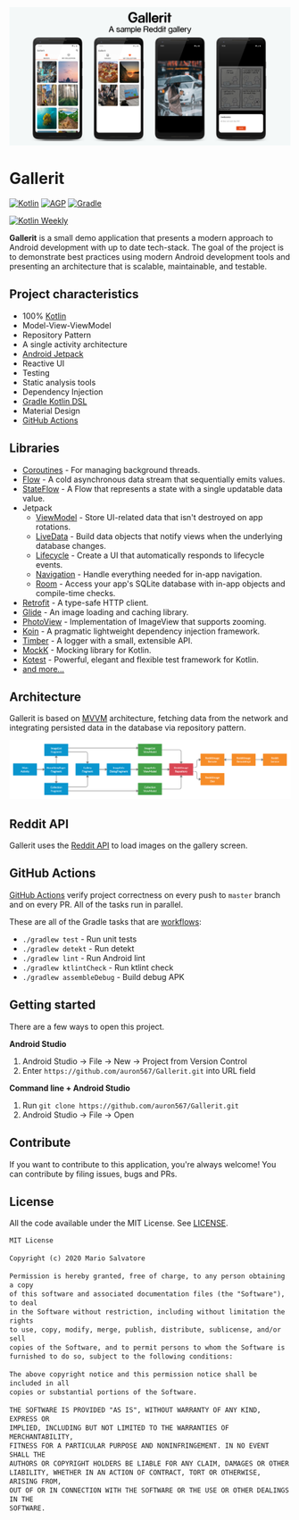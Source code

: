 ![Header](media/GalleritHeader.png)

# Gallerit

[![Kotlin](https://img.shields.io/badge/Kotlin-1.4.0-blue.svg)](https://kotlinlang.org)
[![AGP](https://img.shields.io/badge/AGP-4.0.1-blue.svg)](https://developer.android.com/studio/releases/gradle-plugin)
[![Gradle](https://img.shields.io/badge/Gradle-6.1.1-blue.svg)](https://gradle.org)

[![Kotlin Weekly](https://img.shields.io/badge/Kotlin%20Weekly-%23211-blueviolet.svg)](https://mailchi.mp/kotlinweekly/kotlin-weekly-211)

**Gallerit** is a small demo application that presents a modern approach to Android development with up to date tech-stack. The goal of the project is to demonstrate best practices using modern Android development tools and presenting an architecture that is scalable, maintainable, and testable.

## Project characteristics

- 100% [Kotlin](https://kotlinlang.org/)
- Model-View-ViewModel
- Repository Pattern
- A single activity architecture
- [Android Jetpack](https://developer.android.com/jetpack)
- Reactive UI
- Testing
- Static analysis tools
- Dependency Injection
- [Gradle Kotlin DSL](https://docs.gradle.org/current/userguide/kotlin_dsl.html)
- Material Design
- [GitHub Actions](https://github.com/features/actions)

## Libraries

- [Coroutines](https://kotlinlang.org/docs/reference/coroutines-overview.html) - For managing background threads.
- [Flow](https://kotlin.github.io/kotlinx.coroutines/kotlinx-coroutines-core/kotlinx.coroutines.flow/-flow/) - A cold asynchronous data stream that sequentially emits values.
- [StateFlow](https://kotlin.github.io/kotlinx.coroutines/kotlinx-coroutines-core/kotlinx.coroutines.flow/-state-flow/) - A Flow that represents a state with a single updatable data value.
- Jetpack
  - [ViewModel](https://developer.android.com/topic/libraries/architecture/viewmodel) - Store UI-related data that isn't destroyed on app rotations.
  - [LiveData](https://developer.android.com/topic/libraries/architecture/livedata) - Build data objects that notify views when the underlying database changes.
  - [Lifecycle](https://developer.android.com/topic/libraries/architecture/lifecycle) - Create a UI that automatically responds to lifecycle events.
  - [Navigation](https://developer.android.com/guide/navigation) - Handle everything needed for in-app navigation.
  - [Room](https://developer.android.com/topic/libraries/architecture/room) - Access your app's SQLite database with in-app objects and compile-time checks.
- [Retrofit](https://square.github.io/retrofit/) - A type-safe HTTP client.
- [Glide](https://bumptech.github.io/glide/) - An image loading and caching library.
- [PhotoView](https://github.com/chrisbanes/PhotoView) - Implementation of ImageView that supports zooming.
- [Koin](https://insert-koin.io/) - A pragmatic lightweight dependency injection framework.
- [Timber](https://github.com/JakeWharton/timber) - A logger with a small, extensible API.
- [MockK](https://mockk.io/) - Mocking library for Kotlin.
- [Kotest](https://github.com/kotest/kotest) - Powerful, elegant and flexible test framework for Kotlin.
- [and more...](buildSrc/src/main/java/Dependencies.kt)

## Architecture

Gallerit is based on [MVVM](https://developer.android.com/jetpack/guide#recommended-app-arch) architecture, fetching data from the network and integrating persisted data in the database via repository pattern.

![Architecture](media/GalleritArchitecture.png)

## Reddit API

Gallerit uses the [Reddit API](https://www.reddit.com/dev/api/) to load images on the gallery screen.

## GitHub Actions

[GitHub Actions](https://github.com/auron567/Gallerit/actions) verify project correctness on every push to `master` branch and on every PR. All of the tasks run in parallel.

These are all of the Gradle tasks that are [workflows](https://github.com/auron567/Gallerit/tree/master/.github/workflows):

- `./gradlew test` - Run unit tests
- `./gradlew detekt` - Run detekt
- `./gradlew lint` - Run Android lint
- `./gradlew ktlintCheck` - Run ktlint check
- `./gradlew assembleDebug` - Build debug APK

## Getting started

There are a few ways to open this project.

**Android Studio**

1. Android Studio -> File -> New -> Project from Version Control
2. Enter `https://github.com/auron567/Gallerit.git` into URL field

**Command line + Android Studio**

1. Run `git clone https://github.com/auron567/Gallerit.git`
2. Android Studio -> File -> Open

## Contribute

If you want to contribute to this application, you're always welcome! You can contribute by filing issues, bugs and PRs.

## License

All the code available under the MIT License. See [LICENSE](LICENSE).

```
MIT License

Copyright (c) 2020 Mario Salvatore

Permission is hereby granted, free of charge, to any person obtaining a copy
of this software and associated documentation files (the "Software"), to deal
in the Software without restriction, including without limitation the rights
to use, copy, modify, merge, publish, distribute, sublicense, and/or sell
copies of the Software, and to permit persons to whom the Software is
furnished to do so, subject to the following conditions:

The above copyright notice and this permission notice shall be included in all
copies or substantial portions of the Software.

THE SOFTWARE IS PROVIDED "AS IS", WITHOUT WARRANTY OF ANY KIND, EXPRESS OR
IMPLIED, INCLUDING BUT NOT LIMITED TO THE WARRANTIES OF MERCHANTABILITY,
FITNESS FOR A PARTICULAR PURPOSE AND NONINFRINGEMENT. IN NO EVENT SHALL THE
AUTHORS OR COPYRIGHT HOLDERS BE LIABLE FOR ANY CLAIM, DAMAGES OR OTHER
LIABILITY, WHETHER IN AN ACTION OF CONTRACT, TORT OR OTHERWISE, ARISING FROM,
OUT OF OR IN CONNECTION WITH THE SOFTWARE OR THE USE OR OTHER DEALINGS IN THE
SOFTWARE.
```
